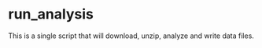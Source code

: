 run_analysis
============
This is a single script that will download, unzip, analyze and write data files.

